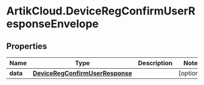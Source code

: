 # ArtikCloud.DeviceRegConfirmUserResponseEnvelope

## Properties
Name | Type | Description | Notes
------------ | ------------- | ------------- | -------------
**data** | [**DeviceRegConfirmUserResponse**](DeviceRegConfirmUserResponse.md) |  | [optional] 


